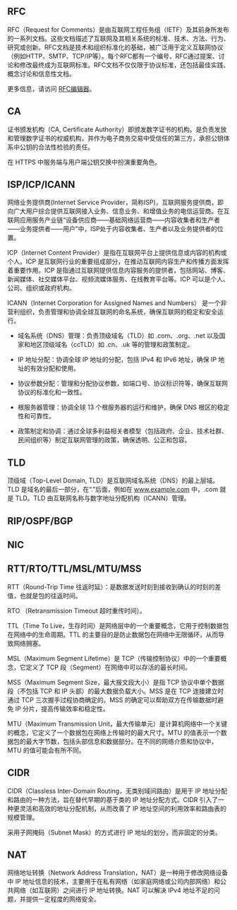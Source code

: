 
## **RFC**

RFC（Request for Comments）是由互联网工程任务组（IETF）及其前身所发布的一系列文档。这些文档描述了互联网及其相关系统的标准、技术、方法、行为、研究或创新。RFC文档是技术和组织标准化的基础，被广泛用于定义互联网协议（例如HTTP、SMTP、TCP/IP等）。每个RFC都有一个编号，RFC通过提案、讨论和修改最终成为互联网标准。RFC文档不仅仅限于协议标准，还包括最佳实践、概念讨论和信息性文档。

更多信息，请访问 [RFC编辑器](https://www.rfc-editor.org/)。


## **CA**


证书颁发机构（CA, Certificate Authority）即颁发数字证书的机构。是负责发放和管理数字证书的权威机构，并作为电子商务交易中受信任的第三方，承担公钥体系中公钥的合法性检验的责任。

在 HTTPS 中服务端与用户端公钥交换中扮演重要角色。


## **ISP/ICP/ICANN**

网络业务提供商(Internet Service Provider，简称ISP)，互联网服务提供商，即向广大用户综合提供互联网接入业务、信息业务、和增值业务的电信运营商。在互联网应用服务产业链“设备供应商——基础网络运营商——内容收集者和生产者——业务提供者——用户”中，ISP处于内容收集者、生产者以及业务提供者的位置。

ICP（Internet Content Provider）是指在互联网平台上提供信息或内容的机构或个人。ICP 是互联网行业的重要组成部分，在推动互联网内容生产和传播方面发挥着重要作用。ICP 是指通过互联网提供信息内容服务的提供者，包括网站、博客、新闻媒体、社交媒体平台、视频流媒体服务、在线教育平台等。ICP 可以是个人、公司、组织或政府机构。

ICANN（Internet Corporation for Assigned Names and Numbers） 是一个非营利组织，负责管理和协调全球互联网的命名系统，确保互联网的稳定和安全运行。

- 域名系统（DNS）管理：负责顶级域名（TLD）如 .com、.org、.net 以及国家和地区顶级域名（ccTLD）如 .cn、.uk 等的管理和政策制定。

- IP 地址分配：协调全球 IP 地址的分配，包括 IPv4 和 IPv6 地址，确保 IP 地址的有效分配和使用。

- 协议参数分配：管理和分配协议参数，如端口号、协议标识符等，确保互联网协议的标准化和一致性。

- 根服务器管理：协调全球 13 个根服务器的运行和维护，确保 DNS 根区的稳定性和可靠性。

- 政策制定和协调：通过全球多利益相关者模型（包括政府、企业、技术社群、民间组织等）制定互联网管理的政策，确保透明、公正和包容。



## **TLD**

顶级域（Top-Level Domain, TLD）是互联网域名系统（DNS）的最上层域。TLD 是域名的最后一部分，在“.”后面，例如在 www.example.com 中，.com 就是 TLD。TLD 由互联网名称与数字地址分配机构（ICANN）管理。

## **RIP/OSPF/BGP**



## **NIC**



## **RTT/RTO/TTL/MSL/MTU/MSS**

RTT（Round-Trip Time 往返时延）：是数据发送时刻到接收到确认的时刻的差值，也就是包的往返时间。

RTO （Retransmission Timeout 超时重传时间）。

TTL（Time To Live，生存时间）是网络层中的一个重要概念，它用于控制数据包在网络中的生命周期。TTL 的主要目的是防止数据包在网络中无限循环，从而导致网络拥塞。

MSL（Maximum Segment Lifetime）是 TCP（传输控制协议）中的一个重要概念，它定义了 TCP 段（Segment）在网络中可以存活的最长时间。

MSS（Maximum Segment Size，最大报文段大小）是指 TCP 协议中单个数据段（不包括 TCP 和 IP 头部）的最大数据负载大小。MSS 是在 TCP 连接建立时通过 TCP 三次握手过程协商确定的。MSS 的确定可以帮助双方在传输数据时避免 IP 分片，提高传输效率和稳定性。


MTU（Maximum Transmission Unit，最大传输单元）是计算机网络中一个关键的概念，它定义了一个数据包在网络上传输时的最大尺寸。MTU 的值表示一个数据包的最大字节数，包括头部信息和数据部分。在不同的网络介质和协议中，MTU 的值可能会有所不同。

## **CIDR**

CIDR（Classless Inter-Domain Routing，无类别域间路由）是用于 IP 地址分配和路由的一种方法，旨在替代早期的基于类的 IP 地址分配方式。CIDR 引入了一种更灵活和高效的地址分配机制，从而改善了 IP 地址空间的利用效率和路由表的规模管理。

采用子网掩码（Subnet Mask）的方式进行 IP 地址的划分，而非固定的分类。


## **NAT**

网络地址转换（Network Address Translation，NAT）是一种用于修改网络设备中 IP 地址信息的技术，主要用于在私有网络（如家庭网络或公司内部网络）和公共网络（如互联网）之间进行 IP 地址转换。NAT 可以解决 IPv4 地址不足的问题，并提供一定程度的网络安全。